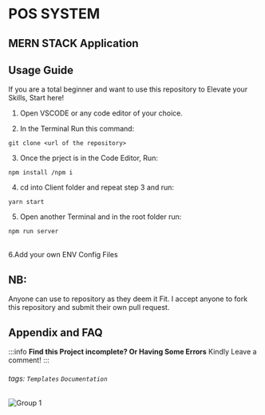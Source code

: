POS SYSTEM
===
## MERN STACK Application

## Usage Guide

If you are a total beginner and want to use this repository to Elevate your Skills, Start here!

1. Open VSCODE or any code editor of your choice.

2. In the Terminal Run this command:
```javascript=16
git clone <url of the repository>
```
3. Once the prject is in the Code Editor, Run:
```javascript=16
npm install /npm i
```
4. cd into Client folder and repeat step 3 and run:
```javascript=16
yarn start
```
5. Open another Terminal and in the root folder run:
```javascript=16
npm run server
```
 <br/>
 6.Add your own ENV Config Files


## NB:
Anyone can use to repository as they deem it Fit. I accept anyone to fork this repository and submit their own pull request.<br/>


## Appendix and FAQ

:::info
**Find this Project incomplete? Or Having Some Errors** Kindly Leave a comment!
:::

###### tags: `Templates` `Documentation`<br/>
![Group 1](https://user-images.githubusercontent.com/40393613/178875220-72d94698-0fc2-4b1f-b8c2-51d10cb42ff1.png)
